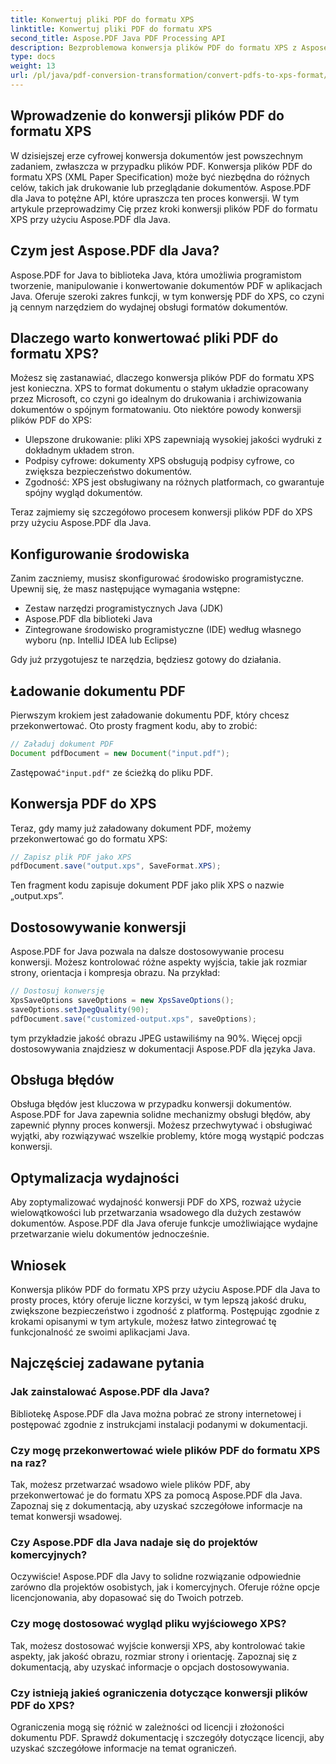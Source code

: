 ```yaml
---
title: Konwertuj pliki PDF do formatu XPS
linktitle: Konwertuj pliki PDF do formatu XPS
second_title: Aspose.PDF Java PDF Processing API
description: Bezproblemowa konwersja plików PDF do formatu XPS z Aspose.PDF dla Java. Odblokuj ulepszone drukowanie, bezpieczeństwo i zgodność.
type: docs
weight: 13
url: /pl/java/pdf-conversion-transformation/convert-pdfs-to-xps-format/
---
```


## Wprowadzenie do konwersji plików PDF do formatu XPS

W dzisiejszej erze cyfrowej konwersja dokumentów jest powszechnym zadaniem, zwłaszcza w przypadku plików PDF. Konwersja plików PDF do formatu XPS (XML Paper Specification) może być niezbędna do różnych celów, takich jak drukowanie lub przeglądanie dokumentów. Aspose.PDF dla Java to potężne API, które upraszcza ten proces konwersji. W tym artykule przeprowadzimy Cię przez kroki konwersji plików PDF do formatu XPS przy użyciu Aspose.PDF dla Java.

## Czym jest Aspose.PDF dla Java?

Aspose.PDF for Java to biblioteka Java, która umożliwia programistom tworzenie, manipulowanie i konwertowanie dokumentów PDF w aplikacjach Java. Oferuje szeroki zakres funkcji, w tym konwersję PDF do XPS, co czyni ją cennym narzędziem do wydajnej obsługi formatów dokumentów.

## Dlaczego warto konwertować pliki PDF do formatu XPS?

Możesz się zastanawiać, dlaczego konwersja plików PDF do formatu XPS jest konieczna. XPS to format dokumentu o stałym układzie opracowany przez Microsoft, co czyni go idealnym do drukowania i archiwizowania dokumentów o spójnym formatowaniu. Oto niektóre powody konwersji plików PDF do XPS:

- Ulepszone drukowanie: pliki XPS zapewniają wysokiej jakości wydruki z dokładnym układem stron.
- Podpisy cyfrowe: dokumenty XPS obsługują podpisy cyfrowe, co zwiększa bezpieczeństwo dokumentów.
- Zgodność: XPS jest obsługiwany na różnych platformach, co gwarantuje spójny wygląd dokumentów.

Teraz zajmiemy się szczegółowo procesem konwersji plików PDF do XPS przy użyciu Aspose.PDF dla Java.

## Konfigurowanie środowiska

Zanim zaczniemy, musisz skonfigurować środowisko programistyczne. Upewnij się, że masz następujące wymagania wstępne:

- Zestaw narzędzi programistycznych Java (JDK)
- Aspose.PDF dla biblioteki Java
- Zintegrowane środowisko programistyczne (IDE) według własnego wyboru (np. IntelliJ IDEA lub Eclipse)

Gdy już przygotujesz te narzędzia, będziesz gotowy do działania.

## Ładowanie dokumentu PDF

Pierwszym krokiem jest załadowanie dokumentu PDF, który chcesz przekonwertować. Oto prosty fragment kodu, aby to zrobić:

```java
// Załaduj dokument PDF
Document pdfDocument = new Document("input.pdf");
```

 Zastępować`"input.pdf"` ze ścieżką do pliku PDF.

## Konwersja PDF do XPS

Teraz, gdy mamy już załadowany dokument PDF, możemy przekonwertować go do formatu XPS:

```java
// Zapisz plik PDF jako XPS
pdfDocument.save("output.xps", SaveFormat.XPS);
```

Ten fragment kodu zapisuje dokument PDF jako plik XPS o nazwie „output.xps”.

## Dostosowywanie konwersji

Aspose.PDF for Java pozwala na dalsze dostosowywanie procesu konwersji. Możesz kontrolować różne aspekty wyjścia, takie jak rozmiar strony, orientacja i kompresja obrazu. Na przykład:

```java
// Dostosuj konwersję
XpsSaveOptions saveOptions = new XpsSaveOptions();
saveOptions.setJpegQuality(90);
pdfDocument.save("customized-output.xps", saveOptions);
```

tym przykładzie jakość obrazu JPEG ustawiliśmy na 90%. Więcej opcji dostosowywania znajdziesz w dokumentacji Aspose.PDF dla języka Java.

## Obsługa błędów

Obsługa błędów jest kluczowa w przypadku konwersji dokumentów. Aspose.PDF for Java zapewnia solidne mechanizmy obsługi błędów, aby zapewnić płynny proces konwersji. Możesz przechwytywać i obsługiwać wyjątki, aby rozwiązywać wszelkie problemy, które mogą wystąpić podczas konwersji.

## Optymalizacja wydajności

Aby zoptymalizować wydajność konwersji PDF do XPS, rozważ użycie wielowątkowości lub przetwarzania wsadowego dla dużych zestawów dokumentów. Aspose.PDF dla Java oferuje funkcje umożliwiające wydajne przetwarzanie wielu dokumentów jednocześnie.

## Wniosek

Konwersja plików PDF do formatu XPS przy użyciu Aspose.PDF dla Java to prosty proces, który oferuje liczne korzyści, w tym lepszą jakość druku, zwiększone bezpieczeństwo i zgodność z platformą. Postępując zgodnie z krokami opisanymi w tym artykule, możesz łatwo zintegrować tę funkcjonalność ze swoimi aplikacjami Java.

## Najczęściej zadawane pytania

### Jak zainstalować Aspose.PDF dla Java?

Bibliotekę Aspose.PDF dla Java można pobrać ze strony internetowej i postępować zgodnie z instrukcjami instalacji podanymi w dokumentacji.

### Czy mogę przekonwertować wiele plików PDF do formatu XPS na raz?

Tak, możesz przetwarzać wsadowo wiele plików PDF, aby przekonwertować je do formatu XPS za pomocą Aspose.PDF dla Java. Zapoznaj się z dokumentacją, aby uzyskać szczegółowe informacje na temat konwersji wsadowej.

### Czy Aspose.PDF dla Java nadaje się do projektów komercyjnych?

Oczywiście! Aspose.PDF dla Javy to solidne rozwiązanie odpowiednie zarówno dla projektów osobistych, jak i komercyjnych. Oferuje różne opcje licencjonowania, aby dopasować się do Twoich potrzeb.

### Czy mogę dostosować wygląd pliku wyjściowego XPS?

Tak, możesz dostosować wyjście konwersji XPS, aby kontrolować takie aspekty, jak jakość obrazu, rozmiar strony i orientację. Zapoznaj się z dokumentacją, aby uzyskać informacje o opcjach dostosowywania.

### Czy istnieją jakieś ograniczenia dotyczące konwersji plików PDF do XPS?

Ograniczenia mogą się różnić w zależności od licencji i złożoności dokumentu PDF. Sprawdź dokumentację i szczegóły dotyczące licencji, aby uzyskać szczegółowe informacje na temat ograniczeń.